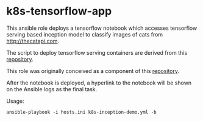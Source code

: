 # k8s-tensorflow-app

This ansible role deploys a tensorflow notebook which accesses tensorflow serving based inception model to classify images of cats from http://thecatapi.com.

The script to deploy tensorflow serving containers are derived from this [repository](https://github.com/markgoddard/magnum-tools/tree/master/k8s-demo).

This role was originally conceived as a component of this [repository](https://github.com/stackhpc/kubespray).

After the notebook is deployed, a hyperlink to the notebook will be shown on the Ansible logs as the final task.

Usage:

	ansible-playbook -i hosts.ini k8s-inception-demo.yml -b	
